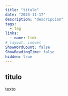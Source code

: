 ```yaml
---
title: "titulo"
date: "2023-11-17"
description: "descripcion"
tags:
  - tag
links:
  - name: link
# layout: inovel
ShowWordCount: false
ShowReadingTime: false
hidden: true
---
```


## titulo

texto
